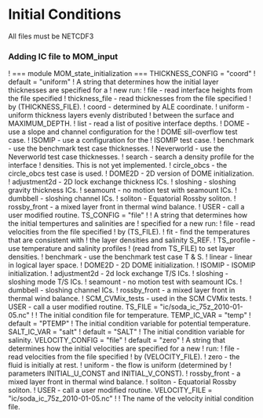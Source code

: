 # Initial Conditions 

All files must be NETCDF3

### Adding IC file to MOM_input
! === module MOM_state_initialization ===
THICKNESS_CONFIG = "coord"      ! default = "uniform"
                                ! A string that determines how the initial layer thicknesses are specified for a
                                ! new run:
                                !     file - read interface heights from the file specified
                                !     thickness_file - read thicknesses from the file specified
                                !       by (THICKNESS_FILE).
                                !     coord - determined by ALE coordinate.
                                !     uniform - uniform thickness layers evenly distributed
                                !       between the surface and MAXIMUM_DEPTH.
                                !     list - read a list of positive interface depths.
                                !     DOME - use a slope and channel configuration for the
                                !       DOME sill-overflow test case.
                                !     ISOMIP - use a configuration for the
                                !       ISOMIP test case.
                                !     benchmark - use the benchmark test case thicknesses.
                                !     Neverworld - use the Neverworld test case thicknesses.
                                !     search - search a density profile for the interface
                                !       densities. This is not yet implemented.
                                !     circle_obcs - the circle_obcs test case is used.
                                !     DOME2D - 2D version of DOME initialization.
                                !     adjustment2d - 2D lock exchange thickness ICs.
                                !     sloshing - sloshing gravity thickness ICs.
                                !     seamount - no motion test with seamount ICs.
                                !     dumbbell - sloshing channel ICs.
                                !     soliton - Equatorial Rossby soliton.
                                !     rossby_front - a mixed layer front in thermal wind balance.
                                !     USER - call a user modified routine.
TS_CONFIG = "file"              !
                                ! A string that determines how the initial tempertures and salinities are
                                ! specified for a new run:
                                !     file - read velocities from the file specified
                                !       by (TS_FILE).
                                !     fit - find the temperatures that are consistent with
                                !       the layer densities and salinity S_REF.
                                !     TS_profile - use temperature and salinity profiles
                                !       (read from TS_FILE) to set layer densities.
                                !     benchmark - use the benchmark test case T & S.
                                !     linear - linear in logical layer space.
                                !     DOME2D - 2D DOME initialization.
                                !     ISOMIP - ISOMIP initialization.
                                !     adjustment2d - 2d lock exchange T/S ICs.
                                !     sloshing - sloshing mode T/S ICs.
                                !     seamount - no motion test with seamount ICs.
                                !     dumbbell - sloshing channel ICs.
                                !     rossby_front - a mixed layer front in thermal wind balance.
                                !     SCM_CVMix_tests - used in the SCM CVMix tests.
                                !     USER - call a user modified routine.
TS_FILE = "ic/soda_ic_75z_2010-01-05.nc" !
                                ! The initial condition file for temperature.
TEMP_IC_VAR = "temp"            ! default = "PTEMP"
                                ! The initial condition variable for potential temperature.
SALT_IC_VAR = "salt"            ! default = "SALT"
                                ! The initial condition variable for salinity.
VELOCITY_CONFIG = "file"        ! default = "zero"
                                ! A string that determines how the initial velocities are specified for a new
                                ! run:
                                !     file - read velocities from the file specified
                                !       by (VELOCITY_FILE).
                                !     zero - the fluid is initially at rest.
                                !     uniform - the flow is uniform (determined by
                                !       parameters INITIAL_U_CONST and INITIAL_V_CONST).
                                !     rossby_front - a mixed layer front in thermal wind balance.
                                !     soliton - Equatorial Rossby soliton.
                                !     USER - call a user modified routine.
VELOCITY_FILE = "ic/soda_ic_75z_2010-01-05.nc" !
                                ! The name of the velocity initial condition file.